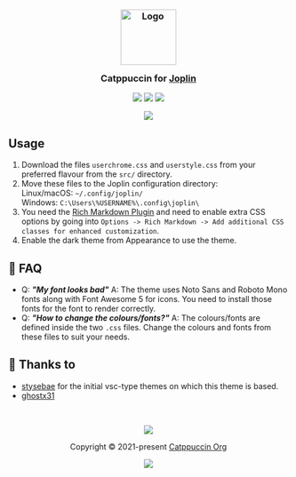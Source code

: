 <h3 align="center">
	<img src="https://raw.githubusercontent.com/catppuccin/catppuccin/dev/assets/logos/exports/1544x1544_circle.png" width="100" alt="Logo"/><br/>
	<img src="https://raw.githubusercontent.com/catppuccin/catppuccin/dev/assets/misc/transparent.png" height="30" width="0px"/>
	Catppuccin for <a href="https://joplinapp.org/">Joplin</a>
	<img src="https://raw.githubusercontent.com/catppuccin/catppuccin/dev/assets/misc/transparent.png" height="30" width="0px"/>
</h3>

<p align="center">
    <a href="https://github.com/catppuccin/joplin/stargazers"><img src="https://img.shields.io/github/stars/catppuccin/joplin?colorA=363a4f&colorB=b7bdf8&style=for-the-badge"></a>
    <a href="https://github.com/catppuccin/joplin/issues"><img src="https://img.shields.io/github/issues/catppuccin/joplin?colorA=363a4f&colorB=f5a97f&style=for-the-badge"></a>
    <a href="https://github.com/catppuccin/joplin/contributors"><img src="https://img.shields.io/github/contributors/catppuccin/joplin?colorA=363a4f&colorB=a6da95&style=for-the-badge"></a>
</p>

<p align="center">
  <img src="https://raw.githubusercontent.com/catppuccin/joplin/main/assets/sample.webp"/>
</p>

## Usage

1. Download the files `userchrome.css` and `userstyle.css` from your preferred flavour from the `src/` directory.
2. Move these files to the Joplin configuration directory:\
   Linux/macOS: `~/.config/joplin/`\
   Windows: `C:\Users\%USERNAME%\.config\joplin\`
3. You need the [Rich Markdown Plugin](https://github.com/CalebJohn/joplin-rich-markdown) and need to enable extra CSS options by going into `Options -> Rich Markdown -> Add additional CSS classes for enhanced customization`.
4. Enable the dark theme from Appearance to use the theme. 
## 🙋 FAQ

- Q: **_"My font looks bad"_**
  A: The theme uses Noto Sans and Roboto Mono fonts along with Font Awesome 5 for icons. You need to install those fonts for the font to render correctly.
- Q: **_"How to change the colours/fonts?"_**
  A: The colours/fonts are defined inside the two `.css` files. Change the colours and fonts from these files to suit your needs.

## 💝 Thanks to

- [stysebae](https://github.com/stysebae/joplin-vsc-material-theme) for the initial vsc-type themes on which this theme is based. 
- [ghostx31](https://github.com/ghostx31/)

&nbsp;

<p align="center"><img src="https://raw.githubusercontent.com/catppuccin/catppuccin/dev/assets/footers/gray0_ctp_on_line.svg?sanitize=true" /></p>
<p align="center">Copyright &copy; 2021-present <a href="https://github.com/catppuccin" target="_blank">Catppuccin Org</a>
<p align="center"><a href="https://github.com/catppuccin/catppuccin/blob/main/LICENSE"><img src="https://img.shields.io/static/v1.svg?style=for-the-badge&label=License&message=MIT&logoColor=d9e0ee&colorA=363a4f&colorB=b7bdf8"/></a></p>
